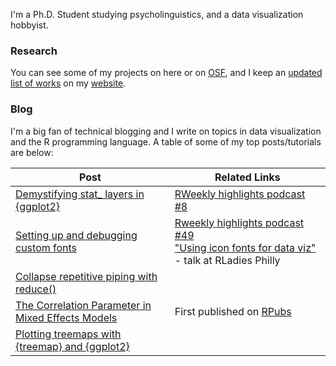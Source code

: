 I'm a Ph.D. Student studying psycholinguistics, and a data visualization hobbyist.

### Research

You can see some of my projects on here or on [OSF](https://osf.io/72vrb/), and I keep an [updated list of works](https://yjunechoe.github.io/research.html) on my [website](https://yjunechoe.github.io).

### Blog

I'm a big fan of technical blogging and I write on topics in data visualization and the R programming language. A table of some of my top posts/tutorials are below:

| Post                                                                                                                             | Related Links                                                                                                                                                                                     |
|----------------------------------------------------------------------------------------------------------------------------------|---------------------------------------------------------------------------------------------------------------------------------------------------------------------------------------------------|
| [Demystifying stat_ layers in {ggplot2}](https://yjunechoe.github.io/posts/2020-09-26-demystifying-stat-layers-ggplot2/)         | [RWeekly highlights podcast #8](https://rweekly.fireside.fm/8?t=251)                                                                                                                              |
| [Setting up and debugging custom fonts](https://yjunechoe.github.io/posts/2021-06-24-setting-up-and-debugging-custom-fonts/)     | [Rweekly highlights podcast #49](https://share.fireside.fm/episode/87RSVeFz+alD0Og1X?t=247) <br> ["Using icon fonts for data viz"](https://youtu.be/guzjt7xh2Cw?t=3787) - talk at RLadies Philly  |
| [Collapse repetitive piping with reduce()](https://yjunechoe.github.io/posts/2020-12-13-collapse-repetitive-piping-with-reduce/) |                                                                                                                                                                                                   |
| [The Correlation Parameter in Mixed Effects Models](https://yjunechoe.github.io/posts/2020-06-07-correlation-parameter-mem/)     | First published on [RPubs](https://rpubs.com/yjunechoe/correlationsLMEM)                                                                                                                          |
| [Plotting treemaps with {treemap} and {ggplot2}](https://yjunechoe.github.io/posts/2020-06-30-treemap-with-ggplot/)              |                                                                                                                                                                                                   |
